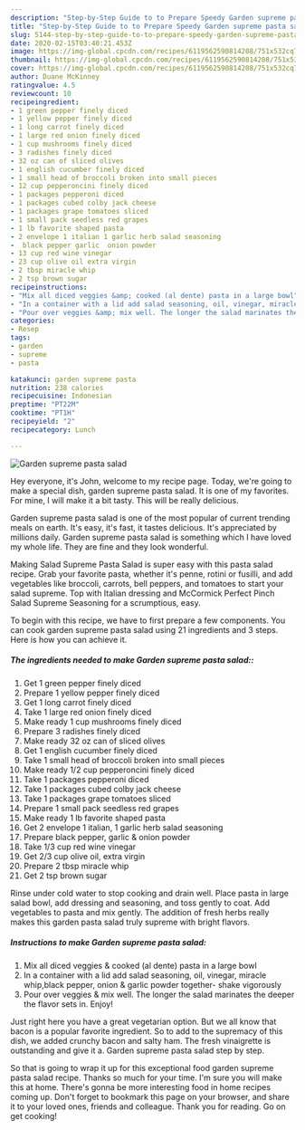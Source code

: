 ```yaml
---
description: "Step-by-Step Guide to to Prepare Speedy Garden supreme pasta salad"
title: "Step-by-Step Guide to to Prepare Speedy Garden supreme pasta salad"
slug: 5144-step-by-step-guide-to-to-prepare-speedy-garden-supreme-pasta-salad
date: 2020-02-15T03:40:21.453Z
image: https://img-global.cpcdn.com/recipes/6119562590814208/751x532cq70/garden-supreme-pasta-salad-recipe-main-photo.jpg
thumbnail: https://img-global.cpcdn.com/recipes/6119562590814208/751x532cq70/garden-supreme-pasta-salad-recipe-main-photo.jpg
cover: https://img-global.cpcdn.com/recipes/6119562590814208/751x532cq70/garden-supreme-pasta-salad-recipe-main-photo.jpg
author: Duane McKinney
ratingvalue: 4.5
reviewcount: 10
recipeingredient:
- 1 green pepper finely diced
- 1 yellow pepper finely diced
- 1 long carrot finely diced
- 1 large red onion finely diced
- 1 cup mushrooms finely diced
- 3 radishes finely diced
- 32 oz can of sliced olives
- 1 english cucumber finely diced
- 1 small head of broccoli broken into small pieces
- 12 cup pepperoncini finely diced
- 1 packages pepperoni diced
- 1 packages cubed colby jack cheese
- 1 packages grape tomatoes sliced
- 1 small pack seedless red grapes
- 1 lb favorite shaped pasta
- 2 envelope 1 italian 1 garlic herb salad seasoning
-  black pepper garlic  onion powder
- 13 cup red wine vinegar
- 23 cup olive oil extra virgin
- 2 tbsp miracle whip
- 2 tsp brown sugar
recipeinstructions:
- "Mix all diced veggies &amp; cooked (al dente) pasta in a large bowl"
- "In a container with a lid add salad seasoning, oil, vinegar, miracle whip,black pepper, onion &amp; garlic powder together- shake vigorously"
- "Pour over veggies &amp; mix well. The longer the salad marinates the deeper the flavor sets in. Enjoy!"
categories:
- Resep
tags:
- garden
- supreme
- pasta

katakunci: garden supreme pasta
nutrition: 238 calories
recipecuisine: Indonesian
preptime: "PT22M"
cooktime: "PT1H"
recipeyield: "2"
recipecategory: Lunch

---
```



![Garden supreme pasta salad](https://img-global.cpcdn.com/recipes/6119562590814208/751x532cq70/garden-supreme-pasta-salad-recipe-main-photo.jpg)

Hey everyone, it's John, welcome to my recipe page. Today, we're going to make a special dish, garden supreme pasta salad. It is one of my favorites. For mine, I will make it a bit tasty. This will be really delicious.

Garden supreme pasta salad is one of the most popular of current trending meals on earth. It's easy, it's fast, it tastes delicious. It's appreciated by millions daily. Garden supreme pasta salad is something which I have loved my whole life. They are fine and they look wonderful.

Making Salad Supreme Pasta Salad is super easy with this pasta salad recipe. Grab your favorite pasta, whether it&#39;s penne, rotini or fusilli, and add vegetables like broccoli, carrots, bell peppers, and tomatoes to start your salad supreme. Top with Italian dressing and McCormick Perfect Pinch Salad Supreme Seasoning for a scrumptious, easy.


To begin with this recipe, we have to first prepare a few components. You can cook garden supreme pasta salad using 21 ingredients and 3 steps. Here is how you can achieve it.

##### The ingredients needed to make Garden supreme pasta salad::

1. Get 1 green pepper finely diced
1. Prepare 1 yellow pepper finely diced
1. Get 1 long carrot finely diced
1. Take 1 large red onion finely diced
1. Make ready 1 cup mushrooms finely diced
1. Prepare 3 radishes finely diced
1. Make ready 32 oz can of sliced olives
1. Get 1 english cucumber finely diced
1. Take 1 small head of broccoli broken into small pieces
1. Make ready 1/2 cup pepperoncini finely diced
1. Take 1 packages pepperoni diced
1. Take 1 packages cubed colby jack cheese
1. Take 1 packages grape tomatoes sliced
1. Prepare 1 small pack seedless red grapes
1. Make ready 1 lb favorite shaped pasta
1. Get 2 envelope 1 italian, 1 garlic herb salad seasoning
1. Prepare  black pepper, garlic &amp; onion powder
1. Take 1/3 cup red wine vinegar
1. Get 2/3 cup olive oil, extra virgin
1. Prepare 2 tbsp miracle whip
1. Get 2 tsp brown sugar


Rinse under cold water to stop cooking and drain well. Place pasta in large salad bowl, add dressing and seasoning, and toss gently to coat. Add vegetables to pasta and mix gently. The addition of fresh herbs really makes this garden pasta salad truly supreme with bright flavors. 

##### Instructions to make Garden supreme pasta salad:

1. Mix all diced veggies &amp; cooked (al dente) pasta in a large bowl
1. In a container with a lid add salad seasoning, oil, vinegar, miracle whip,black pepper, onion &amp; garlic powder together- shake vigorously
1. Pour over veggies &amp; mix well. The longer the salad marinates the deeper the flavor sets in. Enjoy!


Just right here you have a great vegetarian option. But we all know that bacon is a popular favorite ingredient. So to add to the supremacy of this dish, we added crunchy bacon and salty ham. The fresh vinaigrette is outstanding and give it a. Garden supreme pasta salad step by step. 

So that is going to wrap it up for this exceptional food garden supreme pasta salad recipe. Thanks so much for your time. I'm sure you will make this at home. There's gonna be more interesting food in home recipes coming up. Don't forget to bookmark this page on your browser, and share it to your loved ones, friends and colleague. Thank you for reading. Go on get cooking!
